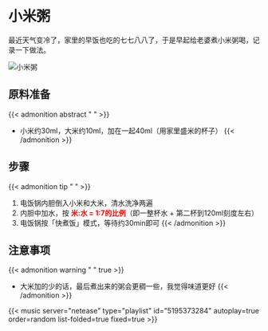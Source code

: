 # 小米粥


最近天气变冷了，家里的早饭也吃的七七八八了，于是早起给老婆煮小米粥喝，记录一下做法。

<!--more-->

![](xiaomizhou.jpeg "小米粥")

## 原料准备
{{< admonition abstract " " >}}
- 小米约30ml，大米约10ml，加在一起40ml（用家里盛米的杯子）
{{< /admonition >}}

## 步骤
{{< admonition tip " " >}}
1. 电饭锅内胆倒入小米和大米，清水洗净两遍
2. 内胆中加水，按 **<font color=red>米:水 = 1:7的比例</font>**（即一整杯水 + 第二杯到120ml刻度左右）
3. 电饭锅按「快煮饭」模式，等待约30min即可
{{< /admonition >}}

## 注意事项
{{< admonition warning " " true >}}
- 大米加的少的话，最后煮出来的粥会更稠一些，我觉得味道更好
{{< /admonition >}}



{{< music server="netease" type="playlist" id="5195373284" autoplay=true order=random list-folded=true fixed=true >}}



